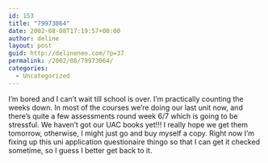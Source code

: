 ```yaml
---
id: 153
title: "79973064"
date: 2002-08-08T17:19:57+00:00
author: deline
layout: post
guid: http://delineneo.com/?p=37
permalink: /2002/08/79973064/
categories:
  - Uncategorized
---
```

I&#8217;m bored and I can&#8217;t wait till school is over. I&#8217;m practically counting the weeks down. In most of the courses we&#8217;re doing our last unit now, and there&#8217;s quite a few assessments round week 6/7 which is going to be stressful. We haven&#8217;t got our UAC books yet!!! I really hope we get them tomorrow, otherwise, I might just go and buy myself a copy. Right now I&#8217;m fixing up this uni application questionaire thingo so that I can get it checked sometime, so I guess I better get back to it.